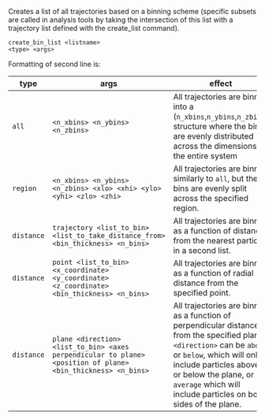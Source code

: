 Creates a list of all trajectories based on a binning scheme (specific subsets are called in analysis tools by taking the intersection of this list with a trajectory list defined with the create_list command).

```
create_bin_list <listname>
<type> <args>
```

Formatting of second line is:

|type	|	args | effect |
|----------|----------|----------|
| ``all``	|		``<n_xbins> <n_ybins> <n_zbins>`` | All trajectories are binned into a (``n_xbins``,``n_ybins``,``n_zbins``) structure where the bins are evenly distributed across the dimensions of the entire system |
| ``region``	|	``<n_xbins> <n_ybins> <n_zbins> <xlo> <xhi> <ylo> <yhi> <zlo> <zhi>`` |All trajectories are binned similarly to ``all``, but the bins are evenly split across the specified region.|
| ``distance``	| ``trajectory <list_to_bin> <list_to_take_distance_from> <bin_thickness> <n_bins>`` | All trajectories are binned as a function of distance from the nearest particle in a second list. |
| ``distance`` |	``point <list_to_bin> <x_coordinate> <y_coordinate> <z_coordinate> <bin_thickness> <n_bins>`` | All trajectories are binned as a function of radial distance from the specified point.  |
| ``distance`` |	``plane <direction> <list_to_bin> <axes perpendicular to plane> <position of plane> <bin_thickness> <n_bins>`` | All trajectories are binned as a function of perpendicular distance from the specified plane. ``<direction>`` can be ``above`` or ``below``, which will only include particles above or below the plane, or ``average`` which will include particles on both sides of the plane. |
